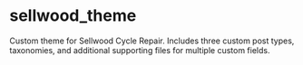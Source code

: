 sellwood_theme
==============

Custom theme for Sellwood Cycle Repair. Includes three custom post types, taxonomies, and additional supporting files for multiple custom fields.
